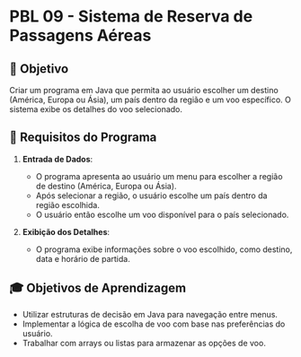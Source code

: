 # PBL 09 - Sistema de Reserva de Passagens Aéreas

## 🎯 Objetivo
Criar um programa em Java que permita ao usuário escolher um destino (América, Europa ou Ásia), um país dentro da região e um voo específico. O sistema exibe os detalhes do voo selecionado.

## 🧮 Requisitos do Programa

1. **Entrada de Dados**:
   - O programa apresenta ao usuário um menu para escolher a região de destino (América, Europa ou Ásia).
   - Após selecionar a região, o usuário escolhe um país dentro da região escolhida.
   - O usuário então escolhe um voo disponível para o país selecionado.

2. **Exibição dos Detalhes**:
   - O programa exibe informações sobre o voo escolhido, como destino, data e horário de partida.

## 🎓 Objetivos de Aprendizagem
- Utilizar estruturas de decisão em Java para navegação entre menus.
- Implementar a lógica de escolha de voo com base nas preferências do usuário.
- Trabalhar com arrays ou listas para armazenar as opções de voo.
